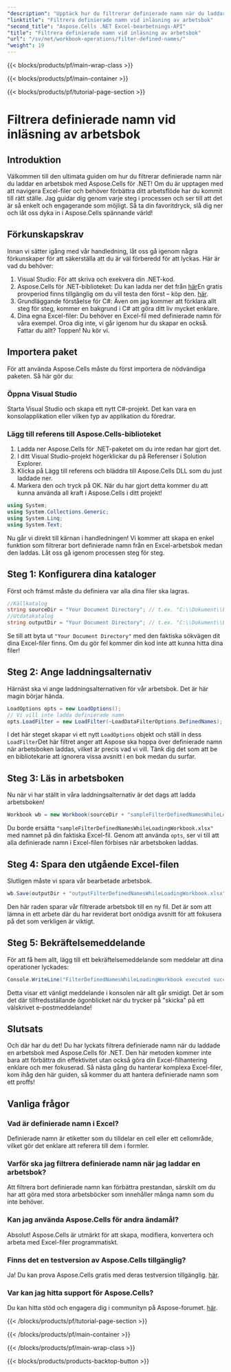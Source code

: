 ```yaml
---
"description": "Upptäck hur du filtrerar definierade namn när du laddar en arbetsbok med Aspose.Cells för .NET. Steg-för-steg-guide för att förbättra Excel-hanteringen."
"linktitle": "Filtrera definierade namn vid inläsning av arbetsbok"
"second_title": "Aspose.Cells .NET Excel-bearbetnings-API"
"title": "Filtrera definierade namn vid inläsning av arbetsbok"
"url": "/sv/net/workbook-operations/filter-defined-names/"
"weight": 19
---
```


{{< blocks/products/pf/main-wrap-class >}}

{{< blocks/products/pf/main-container >}}

{{< blocks/products/pf/tutorial-page-section >}}

# Filtrera definierade namn vid inläsning av arbetsbok

## Introduktion
Välkommen till den ultimata guiden om hur du filtrerar definierade namn när du laddar en arbetsbok med Aspose.Cells för .NET! Om du är upptagen med att navigera Excel-filer och behöver förbättra ditt arbetsflöde har du kommit till rätt ställe. Jag guidar dig genom varje steg i processen och ser till att det är så enkelt och engagerande som möjligt. Så ta din favoritdryck, slå dig ner och låt oss dyka in i Aspose.Cells spännande värld!
## Förkunskapskrav
Innan vi sätter igång med vår handledning, låt oss gå igenom några förkunskaper för att säkerställa att du är väl förberedd för att lyckas. Här är vad du behöver:
1. Visual Studio: För att skriva och exekvera din .NET-kod.
2. Aspose.Cells för .NET-biblioteket: Du kan ladda ner det från [här](https://releases.aspose.com/cells/net/)En gratis provperiod finns tillgänglig om du vill testa den först – köp den. [här](https://releases.aspose.com/).
3. Grundläggande förståelse för C#: Även om jag kommer att förklara allt steg för steg, kommer en bakgrund i C# att göra ditt liv mycket enklare.
4. Dina egna Excel-filer: Du behöver en Excel-fil med definierade namn för våra exempel. Oroa dig inte, vi går igenom hur du skapar en också.
Fattar du allt? Toppen! Nu kör vi.
## Importera paket
För att använda Aspose.Cells måste du först importera de nödvändiga paketen. Så här gör du:
### Öppna Visual Studio
Starta Visual Studio och skapa ett nytt C#-projekt. Det kan vara en konsolapplikation eller vilken typ av applikation du föredrar.
### Lägg till referens till Aspose.Cells-biblioteket
1. Ladda ner Aspose.Cells för .NET-paketet om du inte redan har gjort det.
2. I ditt Visual Studio-projekt högerklickar du på Referenser i Solution Explorer.
3. Klicka på Lägg till referens och bläddra till Aspose.Cells DLL som du just laddade ner.
4. Markera den och tryck på OK.
När du har gjort detta kommer du att kunna använda all kraft i Aspose.Cells i ditt projekt!
```csharp
using System;
using System.Collections.Generic;
using System.Linq;
using System.Text;
```
Nu går vi direkt till kärnan i handledningen! Vi kommer att skapa en enkel funktion som filtrerar bort definierade namn från en Excel-arbetsbok medan den laddas. Låt oss gå igenom processen steg för steg.
## Steg 1: Konfigurera dina kataloger
Först och främst måste du definiera var alla dina filer ska lagras.
```csharp
//Källkatalog
string sourceDir = "Your Document Directory"; // t.ex. "C:\\Dokument\\Excelfiler\\"
//Utdatakatalog
string outputDir = "Your Document Directory"; // t.ex. "C:\\Dokument\\Excelfiler\\Utdata\\"
```
Se till att byta ut `"Your Document Directory"` med den faktiska sökvägen dit dina Excel-filer finns. Om du gör fel kommer din kod inte att kunna hitta dina filer!
## Steg 2: Ange laddningsalternativ
Härnäst ska vi ange laddningsalternativen för vår arbetsbok. Det är här magin börjar hända.
```csharp
LoadOptions opts = new LoadOptions();
// Vi vill inte ladda definierade namn
opts.LoadFilter = new LoadFilter(~LoadDataFilterOptions.DefinedNames);
```
I det här steget skapar vi ett nytt `LoadOptions` objekt och ställ in dess `LoadFilter`Det här filtret anger att Aspose ska hoppa över definierade namn när arbetsboken laddas, vilket är precis vad vi vill. Tänk dig det som att be en bibliotekarie att ignorera vissa avsnitt i en bok medan du surfar.
## Steg 3: Läs in arbetsboken
Nu när vi har ställt in våra laddningsalternativ är det dags att ladda arbetsboken!
```csharp
Workbook wb = new Workbook(sourceDir + "sampleFilterDefinedNamesWhileLoadingWorkbook.xlsx", opts);
```
Du borde ersätta `"sampleFilterDefinedNamesWhileLoadingWorkbook.xlsx"` med namnet på din faktiska Excel-fil. Genom att använda `opts`, ser vi till att alla definierade namn i Excel-filen förbises när arbetsboken laddas.
## Steg 4: Spara den utgående Excel-filen
Slutligen måste vi spara vår bearbetade arbetsbok.
```csharp
wb.Save(outputDir + "outputFilterDefinedNamesWhileLoadingWorkbook.xlsx");
```
Den här raden sparar vår filtrerade arbetsbok till en ny fil. Det är som att lämna in ett arbete där du har reviderat bort onödiga avsnitt för att fokusera på det som verkligen är viktigt.
## Steg 5: Bekräftelsemeddelande
För att få hem allt, lägg till ett bekräftelsemeddelande som meddelar att dina operationer lyckades:
```csharp
Console.WriteLine("FilterDefinedNamesWhileLoadingWorkbook executed successfully.");
```
Detta visar ett vänligt meddelande i konsolen när allt går smidigt. Det är som det där tillfredsställande ögonblicket när du trycker på "skicka" på ett välskrivet e-postmeddelande!
## Slutsats
Och där har du det! Du har lyckats filtrera definierade namn när du laddade en arbetsbok med Aspose.Cells för .NET. Den här metoden kommer inte bara att förbättra din effektivitet utan också göra din Excel-filhantering enklare och mer fokuserad. Så nästa gång du hanterar komplexa Excel-filer, kom ihåg den här guiden, så kommer du att hantera definierade namn som ett proffs!
## Vanliga frågor
### Vad är definierade namn i Excel?  
Definierade namn är etiketter som du tilldelar en cell eller ett cellområde, vilket gör det enklare att referera till dem i formler.
### Varför ska jag filtrera definierade namn när jag laddar en arbetsbok?  
Att filtrera bort definierade namn kan förbättra prestandan, särskilt om du har att göra med stora arbetsböcker som innehåller många namn som du inte behöver.
### Kan jag använda Aspose.Cells för andra ändamål?  
Absolut! Aspose.Cells är utmärkt för att skapa, modifiera, konvertera och arbeta med Excel-filer programmatiskt.
### Finns det en testversion av Aspose.Cells tillgänglig?  
Ja! Du kan prova Aspose.Cells gratis med deras testversion tillgänglig. [här](https://releases.aspose.com/).
### Var kan jag hitta support för Aspose.Cells?  
Du kan hitta stöd och engagera dig i communityn på Aspose-forumet. [här](https://forum.aspose.com/c/cells/9).


{{< /blocks/products/pf/tutorial-page-section >}}

{{< /blocks/products/pf/main-container >}}

{{< /blocks/products/pf/main-wrap-class >}}

{{< blocks/products/products-backtop-button >}}